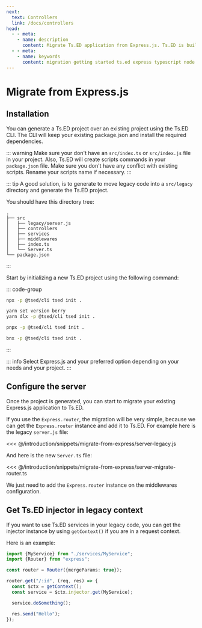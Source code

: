 ```yaml
---
next:
  text: Controllers
  link: /docs/controllers
head:
  - - meta:
    - name: description
      content: Migrate Ts.ED application from Express.js. Ts.ED is built on top of Express and uses TypeScript language.
  - - meta:
    - name: keywords
      content: migration getting started ts.ed express typescript node.js javascript decorators mvc class models
---
```


# Migrate from Express.js

## Installation

You can generate a Ts.ED project over an existing project using the Ts.ED CLI.
The CLI will keep your existing package.json and install the required dependencies.

::: warning
Make sure your don't have an `src/index.ts` or `src/index.js` file in your project.
Also, Ts.ED will create scripts commands in your `package.json` file. Make sure you don't have any conflict with existing scripts.
Rename your scripts name if necessary.
:::

::: tip
A good solution, is to generate to move legacy code into a `src/legacy` directory and generate the Ts.ED project.

You should have this directory tree:

```
.
├── src
│   ├── legacy/server.js
│   ├── controllers
│   ├── services
│   ├── middlewares
│   ├── index.ts
│   └── Server.ts
└── package.json
```

:::

Start by initializing a new Ts.ED project using the following command:

::: code-group

```sh [npm]
npx -p @tsed/cli tsed init .
```

```sh [yarn]
yarn set version berry
yarn dlx -p @tsed/cli tsed init .
```

```sh [pnpm]
pnpx -p @tsed/cli tsed init .
```

```sh [bun]
bnx -p @tsed/cli tsed init .
```

:::

::: info
Select Express.js and your preferred option depending on your needs and your project.
:::

## Configure the server

Once the project is generated, you can start to migrate your existing Express.js application to Ts.ED.

If you use the `Express.router`, the migration will be very simple, because we can get the `Express.router` instance and add it to Ts.ED.
For example here is the legacy `server.js` file:

<<< @/introduction/snippets/migrate-from-express/server-legacy.js

And here is the new `Server.ts` file:

<<< @/introduction/snippets/migrate-from-express/server-migrate-router.ts

We just need to add the `Express.router` instance on the middlewares configuration.

## Get Ts.ED injector in legacy context

If you want to use Ts.ED services in your legacy code, you can get the injector instance by using `getContext()` if you are in a request context.

Here is an example:

```ts
import {MyService} from "./services/MyService";
import {Router} from "express";

const router = Router({mergeParams: true});

router.get("/:id", (req, res) => {
  const $ctx = getContext();
  const service = $ctx.injector.get(MyService);

  service.doSomething();

  res.send("Hello");
});
```
